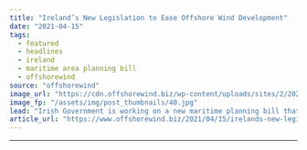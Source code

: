 ```yaml
---
title: "Ireland’s New Legislation to Ease Offshore Wind Development"
date: "2021-04-15"
tags: 
  - featured
  - headlines
  - ireland
  - maritime area planning bill
  - offshorewind
source: "offshorewind"
image_url: "https://cdn.offshorewind.biz/wp-content/uploads/sites/2/2021/02/19103004/Siemens-Gamesa_archive_Anholt.jpg"
image_fp: "/assets/img/post_thumbnails/40.jpg"
lead: "Irish Government is working on a new maritime planning bill that would remove the"
article_url: "https://www.offshorewind.biz/2021/04/15/irelands-new-legislation-to-ease-offshore-wind-development/"
---
```


---
